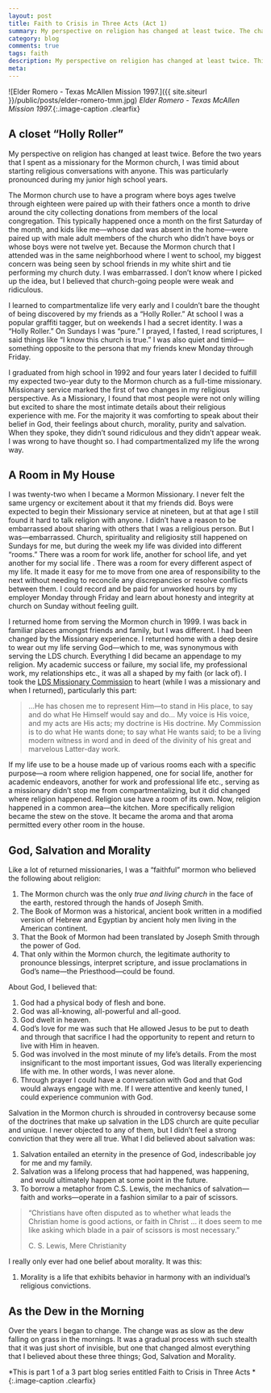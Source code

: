 ```yaml
---
layout: post
title: Faith to Crisis in Three Acts (Act 1)
summary: My perspective on religion has changed at least twice. The change has been a gradual process with such stealth that it’s been short of invisible, but it has challenged almost everything that I believed about God, Salvation and Morality.
category: blog
comments: true
tags: faith
description: My perspective on religion has changed at least twice. This is Act 1
meta:
---
```


![Elder Romero - Texas McAllen Mission 1997.]({{ site.siteurl }}/public/posts/elder-romero-tmm.jpg)
*Elder Romero - Texas McAllen Mission 1997.*{:.image-caption .clearfix}


## A closet “Holly Roller”

My perspective on religion has changed at least twice. Before the two years that I spent as a missionary for the Mormon church, I was timid about starting religious conversations with anyone. This was particularly pronounced during my junior high school years.

The Mormon church use to have a program where boys ages twelve through eighteen were paired up with their fathers once a month to drive around the city collecting donations from members of the local congregation. This typically happened once a month on the first Saturday of the month, and kids like me—whose dad was absent in the home—were paired up with male adult members of the church who didn’t have boys or whose boys were not twelve yet. Because the Mormon church that I attended was in the same neighborhood where I went to school, my biggest concern was being seen by school friends in my white shirt and tie performing my church duty. I was embarrassed. I don’t know where I picked up the idea, but I believed that church-going people were weak and ridiculous.

I learned to compartmentalize life very early and I couldn’t bare the thought of being discovered by my friends as a “Holly Roller.” At school I was a popular graffiti tagger, but on weekends I had a secret identity. I was a “Holly Roller.” On Sundays I was “pure.” I prayed, I fasted, I read scriptures, I said things like “I know this church is true.” I was also quiet and timid—something opposite to the persona that my friends knew Monday through Friday.

I graduated from high school in 1992 and four years later I decided to fulfill my expected two-year duty to the Mormon church as a full-time missionary. Missionary service marked the first of two changes in my religious perspective. As a Missionary, I found that most people were not only willing but excited to share the most intimate details about their religious experience with me. For the majority it was comforting to speak about their  belief in God, their feelings about church, morality, purity and salvation. When they spoke, they didn’t sound ridiculous and they didn’t appear weak. I was wrong to have thought so. I had compartmentalized my life the wrong way.

## A Room in My House

I was twenty-two when I became a Mormon Missionary.  I never felt the same urgency or excitement about it that my friends did. Boys were expected to begin their Missionary service at nineteen, but at that age I still found it hard to talk religion with anyone. I didn’t have a reason to be embarrassed about sharing with others that I was a religious person. But I was—embarrassed. Church, spirituality and religiosity still happened on Sundays for me, but during the week my life was divided into different “rooms.” There was a room for work life, another for school life, and yet another for my social life . There was a room for every different aspect of my life. It made it easy for me to move from one area of responsibility to the next without needing to reconcile any discrepancies or resolve conflicts between them. I could record and be paid for unworked hours by my employer Monday through Friday and learn about honesty and integrity at church on Sunday without feeling guilt.

I returned home from serving the Mormon church in 1999. I was back in familiar places amongst friends and family, but I was different. I had been changed by the Missionary experience. I returned home with a deep desire to wear out my life serving God—which to me, was synonymous with serving the LDS church. Everything I did became an appendage to my religion. My academic success or failure, my social life, my professional work, my relationships etc., it  was all a shaped by my faith (or lack of). I took the [LDS Missionary Commission][1] to heart (while I was a missionary and when I returned), particularly this part:

> …He has chosen me to represent Him—to stand in His place, to say and do what He Himself would say and do… My voice is His voice, and my acts are His acts; my doctrine is His doctrine. My Commission is to do what He wants done; to say what He wants said; to be a living modern witness in word and in deed of the divinity of his great and marvelous Latter-day work.

If my life use to be a house made up of various rooms each with a specific purpose—a room where religion happened, one for social life, another for academic endeavors, another for work and professional life etc., serving as a missionary didn’t stop me from compartmentalizing, but it did changed where religion happened. Religion use have a room of its own. Now, religion happened in a common area—the kitchen. More specifically religion became the stew on the stove. It became the aroma and that aroma permitted every other room in the house.

## God, Salvation and Morality

Like a lot of returned missionaries, I was a “faithful” mormon who believed  the following about religion:

1. The Mormon church was the only *true and living church* in the face of the earth, restored through the hands of Joseph Smith.
2. The Book of Mormon was a historical, ancient book written in a modified version of Hebrew and Egyptian by ancient holy men living in the American continent.
3. That the Book of Mormon had been translated by Joseph Smith through the power of God.
4. That only within the Mormon church, the legitimate authority to pronounce blessings, interpret scripture, and issue  proclamations in God’s name—the Priesthood—could be found.

About God, I believed that:

1. God had a physical body of flesh and bone.
2. God was all-knowing, all-powerful and all-good.
3. God dwelt in heaven.
4. God’s love for me was such that He allowed Jesus to be put to death and through that sacrifice I had the opportunity to repent and return to live with Him in heaven.
5. God was involved in the most minute of my life’s details. From the most insignificant to the most important issues, God was literally experiencing life with me. In other words, I was never alone.
6. Through prayer I could have a conversation with God and that God would always engage with me. If I were attentive and keenly tuned, I could experience communion with God.

Salvation in the Mormon church is shrouded in controversy because some of the doctrines that make up salvation in the LDS church are quite peculiar and unique. I never objected to any of them, but I didn’t feel a strong conviction that they were all true. What I did believed about salvation was:

1. Salvation entailed an eternity in the presence of God, indescribable joy for me and my family.
2. Salvation was a lifelong process that had happened, was happening, and would ultimately happen at some point in the future.
3. To borrow a metaphor from C.S. Lewis, the mechanics of salvation—faith and works—operate in a fashion similar to a pair of scissors.  

> “Christians have often disputed as to whether what leads the Christian home is good actions, or faith in Christ … it does seem to me like asking which blade in a pair of scissors is most necessary.”  
>   
> C. S. Lewis, Mere Christianity

I really only ever had one belief about morality. It was this:

1. Morality is a life that exhibits behavior in harmony with an individual’s religious convictions.

## As the Dew in the Morning

Over the years I began to change. The change was as slow as the dew falling on grass in the mornings. It was a gradual process with such stealth that it was just short of invisible, but one that changed almost everything that I believed about these three things; God, Salvation and Morality.

*This is part 1 of a 3 part blog series entitled Faith to Crisis in Three Acts *{:.image-caption .clearfix}

[1]:	http://www.ldsmissionarymoms.com/notablequotes/MMCsign.shtml "LDS Missionary Commision"
